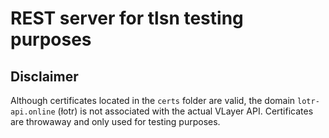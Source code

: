 # REST server for tlsn testing purposes 

## Disclaimer

Although certificates located in the `certs` folder are valid, the domain `lotr-api.online` (łotr) is not associated with the actual VLayer API.
Certificates are throwaway and only used for testing purposes.